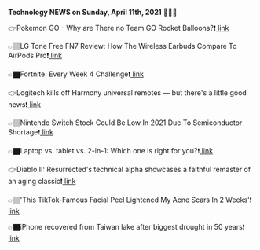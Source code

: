 <b>Technology NEWS on Sunday, April 11th, 2021</b> 📡📡📡 

👉Pokemon GO - Why are There no Team GO Rocket Balloons?❗️<a href='https://techblock.club/?p=11218'> link</a>

👉🏽LG Tone Free FN7 Review: How The Wireless Earbuds Compare To AirPods Pro❗️<a href='https://techblock.club/?p=11220'> link</a>

👉🏿Fortnite: Every Week 4 Challenge❗️<a href='https://techblock.club/?p=11222'> link</a>

👉Logitech kills off Harmony universal remotes — but there's a little good news❗️<a href='https://techblock.club/?p=11224'> link</a>

👉🏽Nintendo Switch Stock Could Be Low In 2021 Due To Semiconductor Shortage❗️<a href='https://techblock.club/?p=11226'> link</a>

👉🏿Laptop vs. tablet vs. 2-in-1: Which one is right for you?❗️<a href='https://techblock.club/?p=11228'> link</a>

👉Diablo II: Resurrected's technical alpha showcases a faithful remaster of an aging classic❗️<a href='https://techblock.club/?p=11230'> link</a>

👉🏽'This TikTok-Famous Facial Peel Lightened My Acne Scars In 2 Weeks'❗️<a href='https://techblock.club/?p=11232'> link</a>

👉🏿iPhone recovered from Taiwan lake after biggest drought in 50 years❗️<a href='https://techblock.club/?p=11234'> link</a>

